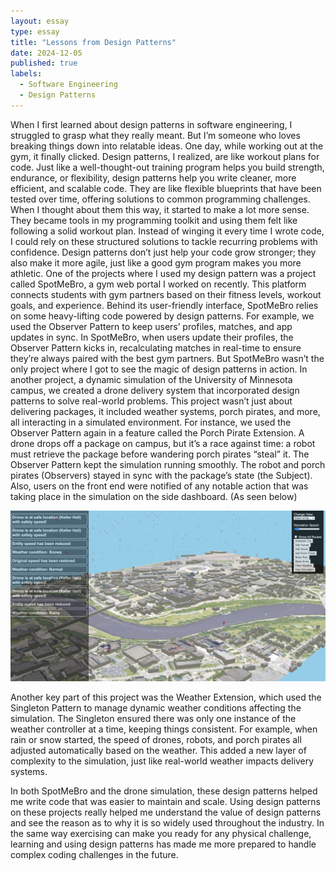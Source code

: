 ```yaml
---
layout: essay
type: essay
title: "Lessons from Design Patterns"
date: 2024-12-05
published: true
labels:
  - Software Engineering
  - Design Patterns
---
```


When I first learned about design patterns in software engineering, I struggled to grasp what they really meant. But I’m someone who loves breaking things down into relatable ideas. One day, while working out at the gym, it finally clicked. Design patterns, I realized, are like workout plans for code. Just like a well-thought-out training program helps you build strength, endurance, or flexibility, design patterns help you write cleaner, more efficient, and scalable code. They are like flexible blueprints that have been tested over time, offering solutions to common programming challenges.
When I thought about them this way, it started to make a lot more sense. They became tools in my programming toolkit and using them felt like following a solid workout plan. Instead of winging it every time I wrote code, I could rely on these structured solutions to tackle recurring problems with confidence. Design patterns don’t just help your code grow stronger; they also make it more agile, just like a good gym program makes you more athletic.
One of the projects where I used my design pattern was a project called SpotMeBro, a gym web portal I worked on recently. This platform connects students with gym partners based on their fitness levels, workout goals, and experience. Behind its user-friendly interface, SpotMeBro relies on some heavy-lifting code powered by design patterns. For example, we used the Observer Pattern to keep users’ profiles, matches, and app updates in sync. In SpotMeBro, when users update their profiles, the Observer Pattern kicks in, recalculating matches in real-time to ensure they’re always paired with the best gym partners.
But SpotMeBro wasn’t the only project where I got to see the magic of design patterns in action. In another project, a dynamic simulation of the University of Minnesota campus, we created a drone delivery system that incorporated design patterns to solve real-world problems. This project wasn’t just about delivering packages, it included weather systems, porch pirates, and more, all interacting in a simulated environment.
For instance, we used the Observer Pattern again in a feature called the Porch Pirate Extension. A drone drops off a package on campus, but it’s a race against time: a robot must retrieve the package before wandering porch pirates “steal” it. The Observer Pattern kept the simulation running smoothly. The robot and porch pirates (Observers) stayed in sync with the package’s state (the Subject). Also, users on the front end were notified of any notable action that was taking place in the simulation on the side dashboard. (As seen below)

![Picture of drone simulation](../img/drone.png)

Another key part of this project was the Weather Extension, which used the Singleton Pattern to manage dynamic weather conditions affecting the simulation. The Singleton ensured there was only one instance of the weather controller at a time, keeping things consistent. For example, when rain or snow started, the speed of drones, robots, and porch pirates all adjusted automatically based on the weather. This added a new layer of complexity to the simulation, just like real-world weather impacts delivery systems.



In both SpotMeBro and the drone simulation, these design patterns helped me write code that was easier to maintain and scale. Using design patterns on these projects really helped me understand the value of design patterns and see the reason as to why it is so widely used throughout the industry. In the same way exercising can make you ready for any physical challenge, learning and using design patterns has made me more prepared to handle complex coding challenges in the future.
